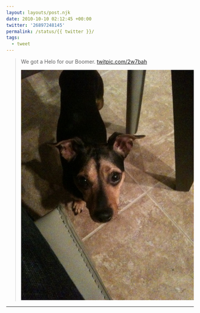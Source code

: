 ```yaml
---
layout: layouts/post.njk
date: 2010-10-10 02:12:45 +00:00
twitter: '26897248145'
permalink: /status/{{ twitter }}/
tags: 
  - tweet
---
```


> We got a Helo for our Boomer. [twitpic.com/2w7bah](http://twitpic.com/2w7bah)
> 
> ![small black and brown dog under a table](/img/175021289.jpg)

---
